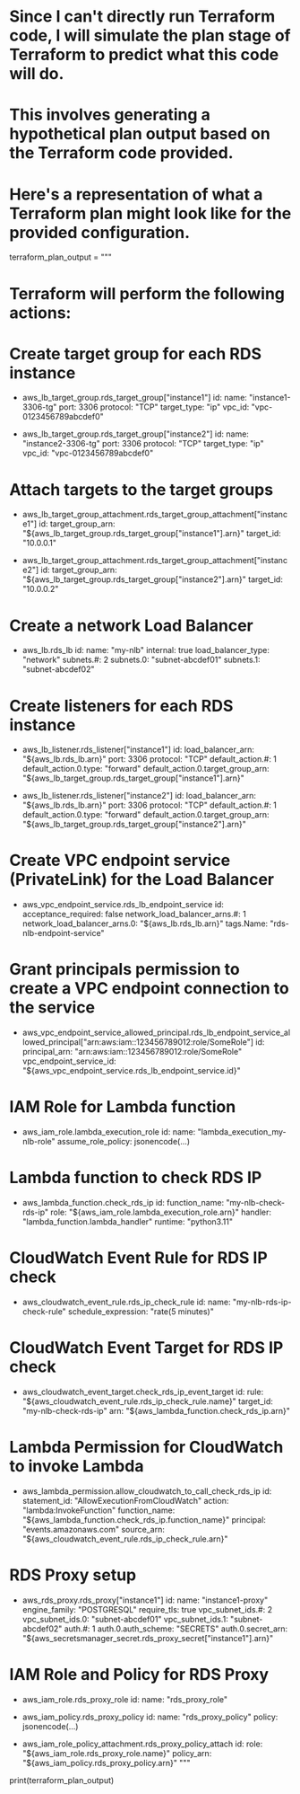 # Since I can't directly run Terraform code, I will simulate the plan stage of Terraform to predict what this code will do.
# This involves generating a hypothetical plan output based on the Terraform code provided.

# Here's a representation of what a Terraform plan might look like for the provided configuration.

terraform_plan_output = """
# Terraform will perform the following actions:

  # Create target group for each RDS instance
  + aws_lb_target_group.rds_target_group["instance1"]
      id:                                 <computed>
      name:                               "instance1-3306-tg"
      port:                               3306
      protocol:                           "TCP"
      target_type:                        "ip"
      vpc_id:                             "vpc-0123456789abcdef0"

  + aws_lb_target_group.rds_target_group["instance2"]
      id:                                 <computed>
      name:                               "instance2-3306-tg"
      port:                               3306
      protocol:                           "TCP"
      target_type:                        "ip"
      vpc_id:                             "vpc-0123456789abcdef0"

  # Attach targets to the target groups
  + aws_lb_target_group_attachment.rds_target_group_attachment["instance1"]
      id:                                 <computed>
      target_group_arn:                   "${aws_lb_target_group.rds_target_group["instance1"].arn}"
      target_id:                          "10.0.0.1"

  + aws_lb_target_group_attachment.rds_target_group_attachment["instance2"]
      id:                                 <computed>
      target_group_arn:                   "${aws_lb_target_group.rds_target_group["instance2"].arn}"
      target_id:                          "10.0.0.2"

  # Create a network Load Balancer
  + aws_lb.rds_lb
      id:                                 <computed>
      name:                               "my-nlb"
      internal:                           true
      load_balancer_type:                 "network"
      subnets.#:                          2
      subnets.0:                          "subnet-abcdef01"
      subnets.1:                          "subnet-abcdef02"

  # Create listeners for each RDS instance
  + aws_lb_listener.rds_listener["instance1"]
      id:                                 <computed>
      load_balancer_arn:                  "${aws_lb.rds_lb.arn}"
      port:                               3306
      protocol:                           "TCP"
      default_action.#:                   1
      default_action.0.type:              "forward"
      default_action.0.target_group_arn:  "${aws_lb_target_group.rds_target_group["instance1"].arn}"

  + aws_lb_listener.rds_listener["instance2"]
      id:                                 <computed>
      load_balancer_arn:                  "${aws_lb.rds_lb.arn}"
      port:                               3306
      protocol:                           "TCP"
      default_action.#:                   1
      default_action.0.type:              "forward"
      default_action.0.target_group_arn:  "${aws_lb_target_group.rds_target_group["instance2"].arn}"

  # Create VPC endpoint service (PrivateLink) for the Load Balancer
  + aws_vpc_endpoint_service.rds_lb_endpoint_service
      id:                                 <computed>
      acceptance_required:                false
      network_load_balancer_arns.#:       1
      network_load_balancer_arns.0:       "${aws_lb.rds_lb.arn}"
      tags.Name:                          "rds-nlb-endpoint-service"

  # Grant principals permission to create a VPC endpoint connection to the service
  + aws_vpc_endpoint_service_allowed_principal.rds_lb_endpoint_service_allowed_principal["arn:aws:iam::123456789012:role/SomeRole"]
      id:                                 <computed>
      principal_arn:                      "arn:aws:iam::123456789012:role/SomeRole"
      vpc_endpoint_service_id:            "${aws_vpc_endpoint_service.rds_lb_endpoint_service.id}"

  # IAM Role for Lambda function
  + aws_iam_role.lambda_execution_role
      id:                                 <computed>
      name:                               "lambda_execution_my-nlb-role"
      assume_role_policy:                 jsonencode(...)

  # Lambda function to check RDS IP
  + aws_lambda_function.check_rds_ip
      id:                                 <computed>
      function_name:                      "my-nlb-check-rds-ip"
      role:                               "${aws_iam_role.lambda_execution_role.arn}"
      handler:                            "lambda_function.lambda_handler"
      runtime:                            "python3.11"

  # CloudWatch Event Rule for RDS IP check
  + aws_cloudwatch_event_rule.rds_ip_check_rule
      id:                                 <computed>
      name:                               "my-nlb-rds-ip-check-rule"
      schedule_expression:                "rate(5 minutes)"

  # CloudWatch Event Target for RDS IP check
  + aws_cloudwatch_event_target.check_rds_ip_event_target
      id:                                 <computed>
      rule:                               "${aws_cloudwatch_event_rule.rds_ip_check_rule.name}"
      target_id:                          "my-nlb-check-rds-ip"
      arn:                                "${aws_lambda_function.check_rds_ip.arn}"

  # Lambda Permission for CloudWatch to invoke Lambda
  + aws_lambda_permission.allow_cloudwatch_to_call_check_rds_ip
      id:                                 <computed>
      statement_id:                       "AllowExecutionFromCloudWatch"
      action:                             "lambda:InvokeFunction"
      function_name:                      "${aws_lambda_function.check_rds_ip.function_name}"
      principal:                          "events.amazonaws.com"
      source_arn:                         "${aws_cloudwatch_event_rule.rds_ip_check_rule.arn}"

  # RDS Proxy setup
  + aws_rds_proxy.rds_proxy["instance1"]
      id:                                 <computed>
      name:                               "instance1-proxy"
      engine_family:                      "POSTGRESQL"
      require_tls:                        true
      vpc_subnet_ids.#:                   2
      vpc_subnet_ids.0:                   "subnet-abcdef01"
      vpc_subnet_ids.1:                   "subnet-abcdef02"
      auth.#:                             1
      auth.0.auth_scheme:                 "SECRETS"
      auth.0.secret_arn:                  "${aws_secretsmanager_secret.rds_proxy_secret["instance1"].arn}"

  # IAM Role and Policy for RDS Proxy
  + aws_iam_role.rds_proxy_role
      id:                                 <computed>
      name:                               "rds_proxy_role"

  + aws_iam_policy.rds_proxy_policy
      id:                                 <computed>
      name:                               "rds_proxy_policy"
      policy:                             jsonencode(...)

  + aws_iam_role_policy_attachment.rds_proxy_policy_attach
      id:                                 <computed>
      role:                               "${aws_iam_role.rds_proxy_role.name}"
      policy_arn:                         "${aws_iam_policy.rds_proxy_policy.arn}"
"""

print(terraform_plan_output)
